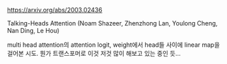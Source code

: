 https://arxiv.org/abs/2003.02436

Talking-Heads Attention (Noam Shazeer, Zhenzhong Lan, Youlong Cheng, Nan Ding, Le Hou)

multi head attention의 attention logit, weight에서 head들 사이에 linear map을 걸어본 시도. 뭔가 트랜스포머로 이것 저것 많이 해보고 있는 중인 듯...